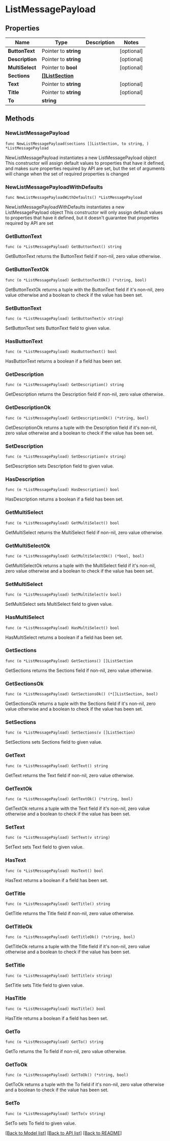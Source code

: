# ListMessagePayload

## Properties

Name | Type | Description | Notes
------------ | ------------- | ------------- | -------------
**ButtonText** | Pointer to **string** |  | [optional] 
**Description** | Pointer to **string** |  | [optional] 
**MultiSelect** | Pointer to **bool** |  | [optional] 
**Sections** | [**[]ListSection**](ListSection.md) |  | 
**Text** | Pointer to **string** |  | [optional] 
**Title** | Pointer to **string** |  | [optional] 
**To** | **string** |  | 

## Methods

### NewListMessagePayload

`func NewListMessagePayload(sections []ListSection, to string, ) *ListMessagePayload`

NewListMessagePayload instantiates a new ListMessagePayload object
This constructor will assign default values to properties that have it defined,
and makes sure properties required by API are set, but the set of arguments
will change when the set of required properties is changed

### NewListMessagePayloadWithDefaults

`func NewListMessagePayloadWithDefaults() *ListMessagePayload`

NewListMessagePayloadWithDefaults instantiates a new ListMessagePayload object
This constructor will only assign default values to properties that have it defined,
but it doesn't guarantee that properties required by API are set

### GetButtonText

`func (o *ListMessagePayload) GetButtonText() string`

GetButtonText returns the ButtonText field if non-nil, zero value otherwise.

### GetButtonTextOk

`func (o *ListMessagePayload) GetButtonTextOk() (*string, bool)`

GetButtonTextOk returns a tuple with the ButtonText field if it's non-nil, zero value otherwise
and a boolean to check if the value has been set.

### SetButtonText

`func (o *ListMessagePayload) SetButtonText(v string)`

SetButtonText sets ButtonText field to given value.

### HasButtonText

`func (o *ListMessagePayload) HasButtonText() bool`

HasButtonText returns a boolean if a field has been set.

### GetDescription

`func (o *ListMessagePayload) GetDescription() string`

GetDescription returns the Description field if non-nil, zero value otherwise.

### GetDescriptionOk

`func (o *ListMessagePayload) GetDescriptionOk() (*string, bool)`

GetDescriptionOk returns a tuple with the Description field if it's non-nil, zero value otherwise
and a boolean to check if the value has been set.

### SetDescription

`func (o *ListMessagePayload) SetDescription(v string)`

SetDescription sets Description field to given value.

### HasDescription

`func (o *ListMessagePayload) HasDescription() bool`

HasDescription returns a boolean if a field has been set.

### GetMultiSelect

`func (o *ListMessagePayload) GetMultiSelect() bool`

GetMultiSelect returns the MultiSelect field if non-nil, zero value otherwise.

### GetMultiSelectOk

`func (o *ListMessagePayload) GetMultiSelectOk() (*bool, bool)`

GetMultiSelectOk returns a tuple with the MultiSelect field if it's non-nil, zero value otherwise
and a boolean to check if the value has been set.

### SetMultiSelect

`func (o *ListMessagePayload) SetMultiSelect(v bool)`

SetMultiSelect sets MultiSelect field to given value.

### HasMultiSelect

`func (o *ListMessagePayload) HasMultiSelect() bool`

HasMultiSelect returns a boolean if a field has been set.

### GetSections

`func (o *ListMessagePayload) GetSections() []ListSection`

GetSections returns the Sections field if non-nil, zero value otherwise.

### GetSectionsOk

`func (o *ListMessagePayload) GetSectionsOk() (*[]ListSection, bool)`

GetSectionsOk returns a tuple with the Sections field if it's non-nil, zero value otherwise
and a boolean to check if the value has been set.

### SetSections

`func (o *ListMessagePayload) SetSections(v []ListSection)`

SetSections sets Sections field to given value.


### GetText

`func (o *ListMessagePayload) GetText() string`

GetText returns the Text field if non-nil, zero value otherwise.

### GetTextOk

`func (o *ListMessagePayload) GetTextOk() (*string, bool)`

GetTextOk returns a tuple with the Text field if it's non-nil, zero value otherwise
and a boolean to check if the value has been set.

### SetText

`func (o *ListMessagePayload) SetText(v string)`

SetText sets Text field to given value.

### HasText

`func (o *ListMessagePayload) HasText() bool`

HasText returns a boolean if a field has been set.

### GetTitle

`func (o *ListMessagePayload) GetTitle() string`

GetTitle returns the Title field if non-nil, zero value otherwise.

### GetTitleOk

`func (o *ListMessagePayload) GetTitleOk() (*string, bool)`

GetTitleOk returns a tuple with the Title field if it's non-nil, zero value otherwise
and a boolean to check if the value has been set.

### SetTitle

`func (o *ListMessagePayload) SetTitle(v string)`

SetTitle sets Title field to given value.

### HasTitle

`func (o *ListMessagePayload) HasTitle() bool`

HasTitle returns a boolean if a field has been set.

### GetTo

`func (o *ListMessagePayload) GetTo() string`

GetTo returns the To field if non-nil, zero value otherwise.

### GetToOk

`func (o *ListMessagePayload) GetToOk() (*string, bool)`

GetToOk returns a tuple with the To field if it's non-nil, zero value otherwise
and a boolean to check if the value has been set.

### SetTo

`func (o *ListMessagePayload) SetTo(v string)`

SetTo sets To field to given value.



[[Back to Model list]](../README.md#documentation-for-models) [[Back to API list]](../README.md#documentation-for-api-endpoints) [[Back to README]](../README.md)


